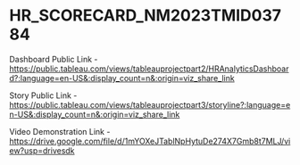 # HR_SCORECARD_NM2023TMID03784

Dashboard Public Link - https://public.tableau.com/views/tableauprojectpart2/HRAnalyticsDashboard?:language=en-US&:display_count=n&:origin=viz_share_link

Story Public Link - https://public.tableau.com/views/tableauprojectpart3/storyline?:language=en-US&:display_count=n&:origin=viz_share_link

Video Demonstration Link - https://drive.google.com/file/d/1mYOXeJTablNpHytuDe274X7Gmb8t7MLJ/view?usp=drivesdk

